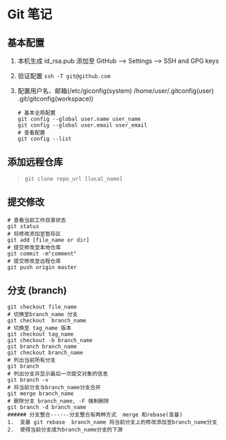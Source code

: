 # Git 笔记

## 基本配置

1. 本机生成 id_rsa.pub 添加至 GitHub --> Settings --> SSH and GPG keys
2. 验证配置 `ssh -T git@github.com`
3. 配置用户名、邮箱(/etc/giconfig(system) /home/user/.gitconfig(user)  .git/gitconfig(workspace))

   ```shell
   # 基本全局配置
   git config --global user.name user_name
   git config --global user.email user_email
   # 查看配置
   git config --list
   ```

## 添加远程仓库

> `git clone repo_url [local_name]`

## 提交修改

```shell
# 查看当前工作目录状态
git status
# 将修改添加至暂存区
git add [file_name or dir]
# 提交修改至本地仓库
git commit -m"comment"
# 提交修改至远程仓库
git push origin master
```

## 分支 (branch)

```shell
git checkout file_name
# 切换至branch_name 分支
git checkout  branch_name
# 切换至 tag_name 版本
git checkout tag_name
git checkout -b branch_name
git branch branch_name
git checkout branch_name
# 列出当前所有分支
git branch
# 列出分支并显示最后一次提交对象的信息
git branch -v
# 将当前分支与branch_name分支合并
git merge branch_name
# 删除分支 branch_name, -F 强制删除
git branch -d branch_name
###### 分支整合------分支整合有两种方式  merge 和rebase(变基)
1.  变基 git rebase  branch_name 将当前分支上的修改添加至branch_name分支
2.  使得当前分支成为branch_name分支的下游
```
